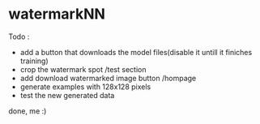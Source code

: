 # watermarkNN
 
Todo : 
- add a button that downloads the model files(disable it untill it finiches training)
- crop the watermark spot /test section
- add download watermarked image button /hompage
- generate examples with 128x128 pixels 
- test the new generated data

done, me :)